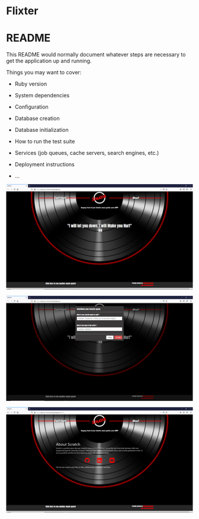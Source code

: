 # Flixter
# README

This README would normally document whatever steps are necessary to get the
application up and running.

Things you may want to cover:

* Ruby version

* System dependencies

* Configuration

* Database creation

* Database initialization

* How to run the test suite

* Services (job queues, cache servers, search engines, etc.)

* Deployment instructions

* ...

![Scratch Image 1](https://github.com/spiraldown/scratch/blob/master/scratch1.jpg?raw=true)

![Scratch Image 2](https://github.com/spiraldown/scratch/blob/master/scratch2.jpg?raw=true)

![Scratch Image 3](https://github.com/spiraldown/scratch/blob/master/scratch3.jpg?raw=true)
